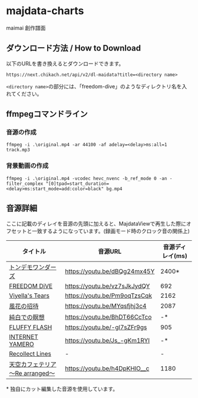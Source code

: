 # majdata-charts

maimai 創作譜面

## ダウンロード方法 / How to Download

以下のURLを書き換えるとダウンロードできます。

```
https://next.chikach.net/api/v2/dl-maidata?title=<directory name>
```

`<directory name>`の部分には、「freedom-dive」のようなディレクトリ名を入れてください。

## ffmpegコマンドライン

### 音源の作成

```
ffmpeg -i .\original.mp4 -ar 44100 -af adelay=<delay>ms:all=1 track.mp3
```

### 背景動画の作成

```
ffmpeg -i .\original.mp4 -vcodec hevc_nvenc -b_ref_mode 0 -an -filter_complex "[0]tpad=start_duration=<delay>ms:start_mode=add:color=black" bg.mp4
```

## 音源詳細

ここに記載のディレイを音源の先頭に加えると、MajdataViewで再生した際にオフセットと一致するようになっています。(録画モード時のクロック音の関係上)

| タイトル | 音源URL | 音源ディレイ(ms) |
| --- | --- | --- |
| [トンデモワンダーズ](tondemo-wonders/maidata.txt) | https://youtu.be/dBQg24mx45Y | 2400* |
| [FREEDOM DiVE](freedom-dive/maidata.txt) | https://youtu.be/vz7sJkJydQY | 692 |
| [Viyella's Tears](viyellas-tears/maidata.txt) | https://youtu.be/Pm9oqTzsCqk | 2162 |
| [風花の招待](invitation-of-windblume/maidata.txt) | https://youtu.be/MYqsfjhj3c4 | 2087 |
| [純白での瞑想](contemplation-in-snow/maidata.txt) | https://youtu.be/BhDT66CcTco | -* |
| [FLUFFY FLASH](fluffy-flash/maidata.txt) | https://youtu.be/-gl7sZFr9gs | 905 |
| [INTERNET YAMERO](internet-yamero/maidata.txt) | https://youtu.be/Js_-gKm1RYI | -* |
| [Recollect Lines](recollect-lines/maidata.txt) | - | - |
| [天空カフェテリア ～Re arranged～](tenkucafeteria-re-arranged/maidata.txt) | https://youtu.be/h4DpKHlO__c | 1180 |

\* 独自にカット編集した音源を使用しています。
